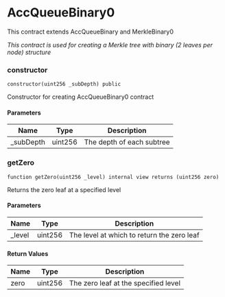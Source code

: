 # AccQueueBinary0

This contract extends AccQueueBinary and MerkleBinary0

_This contract is used for creating a
Merkle tree with binary (2 leaves per node) structure_

### constructor

```solidity
constructor(uint256 _subDepth) public
```

Constructor for creating AccQueueBinary0 contract

#### Parameters

| Name       | Type    | Description               |
| ---------- | ------- | ------------------------- |
| \_subDepth | uint256 | The depth of each subtree |

### getZero

```solidity
function getZero(uint256 _level) internal view returns (uint256 zero)
```

Returns the zero leaf at a specified level

#### Parameters

| Name    | Type    | Description                                |
| ------- | ------- | ------------------------------------------ |
| \_level | uint256 | The level at which to return the zero leaf |

#### Return Values

| Name | Type    | Description                          |
| ---- | ------- | ------------------------------------ |
| zero | uint256 | The zero leaf at the specified level |
